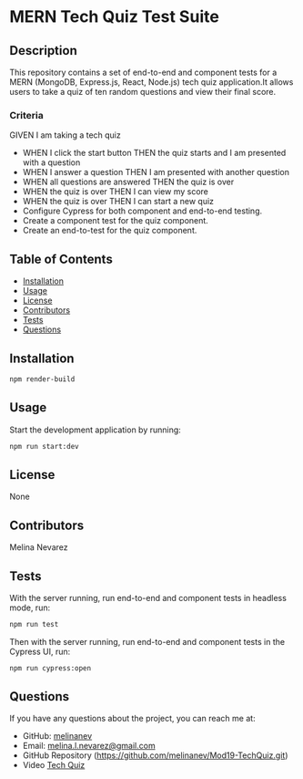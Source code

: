 # MERN Tech Quiz Test Suite

## Description

This repository contains a set of end-to-end and component tests for a MERN (MongoDB, Express.js, React, Node.js) tech quiz application.It allows users to take a quiz of ten random questions and view their final score.

### Criteria

GIVEN I am taking a tech quiz
- WHEN I click the start button
THEN the quiz starts and I am presented with a question
- WHEN I answer a question
THEN I am presented with another question
- WHEN all questions are answered
THEN the quiz is over
- WHEN the quiz is over
THEN I can view my score
- WHEN the quiz is over
THEN I can start a new quiz
- Configure Cypress for both component and end-to-end testing.
- Create a component test for the quiz component.
- Create an end-to-test for the quiz component.

## Table of Contents

- [Installation](#installation)
- [Usage](#usage)
- [License](#license)
- [Contributors](#contributors)
- [Tests](#tests)
- [Questions](#questions)

## Installation

```bash
npm render-build
```

## Usage

Start the development application by running:

```bash
npm run start:dev
```

## License

None

## Contributors

Melina Nevarez

## Tests

With the server running, run end-to-end and component tests in headless mode, run:

```bash
npm run test
``` 

Then with the server running, run end-to-end and component tests in the Cypress UI, run:

```bash
npm run cypress:open
```

## Questions

If you have any questions about the project, you can reach me at:

- GitHub: [melinanev](https://github.com/melinanev)
- Email: [melina.l.nevarez@gmail.com](mailto:melina.l.nevarez@gmail.com)
- GitHub Repository (https://github.com/melinanev/Mod19-TechQuiz.git)
- Video [Tech Quiz](https://www.loom.com/share/fb4df96bdcf64646b220e055cb0614c0?sid=07633bdc-8a15-473b-a109-daf95aec3908)
